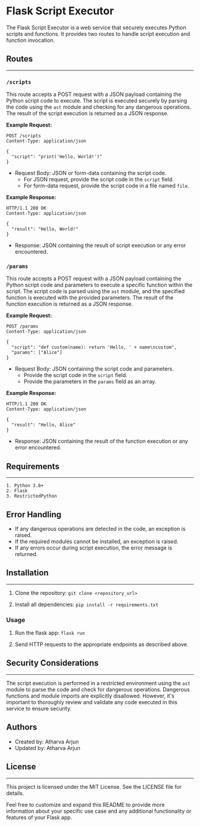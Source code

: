 # Flask Script Executor

The Flask Script Executor is a web service that securely executes Python scripts and functions. It provides two routes to handle script execution and function invocation.

## Routes
----------------

### `/scripts`

This route accepts a POST request with a JSON payload containing the Python script code to execute. The script is executed securely by parsing the code using the `ast` module and checking for any dangerous operations. The result of the script execution is returned as a JSON response.

**Example Request:**

```http
POST /scripts
Content-Type: application/json

{
  "script": "print('Hello, World!')"
}
```
- Request Body: JSON or form-data containing the script code.
  - For JSON request, provide the script code in the `script` field.
  - For form-data request, provide the script code in a file named `file`.


**Example Response:**
```
HTTP/1.1 200 OK
Content-Type: application/json

{
  "result": "Hello, World!"
}
```

- Response: JSON containing the result of script execution or any error encountered.


### `/params`

This route accepts a POST request with a JSON payload containing the Python script code and parameters to execute a specific function within the script. The script code is parsed using the `ast` module, and the specified function is executed with the provided parameters. The result of the function execution is returned as a JSON response.


**Example Request:**

```http
POST /params
Content-Type: application/json

{
  "script": "def custom(name): return 'Hello, ' + name\ncustom",
  "params": ["Alice"]
}
```

- Request Body: JSON containing the script code and parameters.
  - Provide the script code in the `script` field.
  - Provide the parameters in the `params` field as an array.


**Example Response:**

```
HTTP/1.1 200 OK
Content-Type: application/json

{
  "result": "Hello, Alice"
}
```

- Response: JSON containing the result of the function execution or any error encountered.

## Requirements
--------------------

    1. Python 3.6+
    2. Flask
    3. RestrictedPython


## Error Handling

- If any dangerous operations are detected in the code, an exception is raised.
- If the required modules cannot be installed, an exception is raised.
- If any errors occur during script execution, the error message is returned.


## Installation
--------------------

1. Clone the repository: `git clone <repository_url>`

2. Install all dependencies: `pip install -r requirements.txt`


### Usage

1. Run the flask app: `flask run`

2. Send HTTP requests to the appropriate endpoints as described above.


## Security Considerations
-----------------------

The script execution is performed in a restricted environment using the `ast` module to parse the code and check for dangerous operations. Dangerous functions and module imports are explicitly disallowed. However, it's important to thoroughly review and validate any code executed in this service to ensure security.

## Authors

- Created by: Atharva Arjun
- Updated by: Atharva Arjun


## License
-----------------------

This project is licensed under the MIT License. See the LICENSE file for details.

Feel free to customize and expand this README to provide more information about your specific use case and any additional functionality or features of your Flask app.
